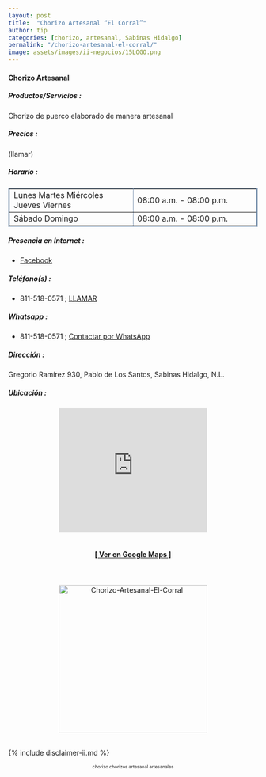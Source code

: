 ```yaml
---
layout: post
title:  "Chorizo Artesanal “El Corral”"
author: tip
categories: [chorizo, artesanal, Sabinas Hidalgo]
permalink: "/chorizo-artesanal-el-corral/"
image: assets/images/ii-negocios/15LOGO.png
---
```

#### Chorizo Artesanal

##### Productos/Servicios :

Chorizo de puerco elaborado de manera artesanal

##### Precios :

(llamar)

##### Horario :

<table border="2" bordercolor="#8299b3" cellpadding="4" cellspacing="5">
<colgroup>
    <col width="50%" />
    <col width="50%" />
</colgroup>
    <tbody>
        <tr>
            <td>Lunes Martes Miércoles Jueves Viernes</td>
            <td>08:00 a.m. - 08:00 p.m.</td>
        </tr>
        <tr>
            <td>Sábado Domingo</td>
            <td>08:00 a.m. - 08:00 p.m.</td>
        </tr>
    </tbody>
</table>

##### Presencia en Internet :

- [Facebook][FB]

##### Teléfono(s) :

- 811-518-0571 ; [LLAMAR][Tel1]

##### Whatsapp :

- 811-518-0571 ; [Contactar por WhatsApp][WA1]


[FB]: https://www.facebook.com/Chorizo-Artesanal-El-Corral-100463651743445/

[Tel1]: tel:+528115180571

[WA1]: https://wa.me/528115180571?text=Hola,%20saludos%20desde%20PiiDO

##### Dirección :

Gregorio Ramírez 930, Pablo de Los Santos, Sabinas Hidalgo, N.L.

##### Ubicación :

<!--..... MAPAS .....-->
<center>
    <iframe allowfullscreen="" aria-hidden="false" frameborder="0" height="250" src="https://www.google.com/maps/embed?pb=!1m18!1m12!1m3!1d3570.365656606191!2d-100.17256994894035!3d26.508361983221473!2m3!1f0!2f0!3f0!3m2!1i1024!2i768!4f13.1!3m3!1m2!1s0x86623eb4b2c66b8f%3A0x3cd865097b95b5de!2sGregorio%20Ram%C3%ADrez%20930%2C%20Pablo%20de%20Los%20Santos%2C%2065210%20Sabinas%20Hidalgo%2C%20N.L.!5e0!3m2!1sen!2smx!4v1598501044480!5m2!1sen!2smx" style="border: 0;" tabindex="0" width="300"></iframe><!--//CAMBIAR : width="300" height="250" acá arriba ^^-->
    <br />
	<br />
	<a href="https://goo.gl/maps/W4CPzuxnXty1FUeM8" target="_blank"><h4>[ Ver en Google Maps ]</h4></a><!--//CAMBIAR únicamente URL aquí-->
	<br />
	<br />
</center>
<!--..... /MAPAS .....-->

<!-- ===== 2da IMAGEN ===== --> 
<center>
    <img src="{{ site.baseurl }}/assets/images/ii-negocios/15producto.png" alt="Chorizo-Artesanal-El-Corral" style="height: 300px;"/>
</center>

<br />

<!-- Disclaimer & palabras clave
================================================== -->
{% include disclaimer-ii.md %}
<center>
	<span style="font-size: xx-small;">
		<!--Palabras Clave-->chorizo chorizos artesanal artesanales 
	</span>
</center>



<!-- END
================================================== -->
